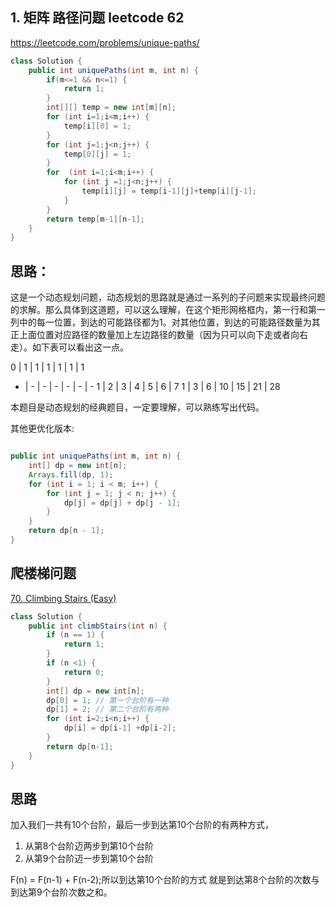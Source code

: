 

## 1. 矩阵 路径问题 leetcode 62

https://leetcode.com/problems/unique-paths/

```java
class Solution {
    public int uniquePaths(int m, int n) {
        if(m<=1 && n<=1) {
            return 1;
        }
        int[][] temp = new int[m][n];
        for (int i=1;i<m;i++) {
            temp[i][0] = 1;
        }
        for (int j=1;j<n;j++) {
            temp[0][j] = 1;
        }
        for  (int i=1;i<m;i++) {
            for (int j =1;j<n;j++) {
                temp[i][j] = temp[i-1][j]+temp[i][j-1];
            }
        }
        return temp[m-1][n-1];
    }
}
```
## 思路：

这是一个动态规划问题，动态规划的思路就是通过一系列的子问题来实现最终问题的求解。那么具体到这道题，可以这么理解，在这个矩形网格框内，第一行和第一列中的每一位置，到达的可能路径都为1。对其他位置，到达的可能路径数量为其正上面位置对应路径的数量加上左边路径的数量（因为只可以向下走或者向右走）。如下表可以看出这一点。


0 |	1 |	1 |	1 |	1 |	1 |	1
- |	- |	- |	- |	- |	- |	-
1 |	2 |	3 |	4 |	5 |	6 |	7
1 | 3 |	6 |	10 | 15 |	21 |	28	


本题目是动态规划的经典题目，一定要理解，可以熟练写出代码。


其他更优化版本:

```java

public int uniquePaths(int m, int n) {
    int[] dp = new int[n];
    Arrays.fill(dp, 1);
    for (int i = 1; i < m; i++) {
        for (int j = 1; j < n; j++) {
            dp[j] = dp[j] + dp[j - 1];
        }
    }
    return dp[n - 1];
}
```

## 爬楼梯问题

[70. Climbing Stairs (Easy)](https://leetcode.com/problems/climbing-stairs/description/)

```java
class Solution {
    public int climbStairs(int n) {
        if (n == 1) {
            return 1;
        }
        if (n <1) {
            return 0;
        }
        int[] dp = new int[n];
        dp[0] = 1; // 第一个台阶有一种
        dp[1] = 2; // 第二个台阶有两种
        for (int i=2;i<n;i++) {
            dp[i] = dp[i-1] +dp[i-2];
        }
        return dp[n-1];
    }
}
```

## 思路

加入我们一共有10个台阶，最后一步到达第10个台阶的有两种方式，
1. 从第8个台阶迈两步到第10个台阶
2. 从第9个台阶迈一步到第10个台阶

F(n) = F(n-1) + F(n-2);所以到达第10个台阶的方式 就是到达第8个台阶的次数与到达第9个台阶次数之和。